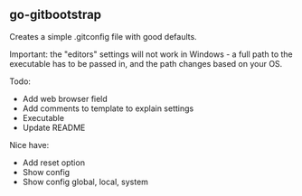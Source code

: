 ## go-gitbootstrap
Creates a simple .gitconfig file with good defaults.

Important: the "editors" settings will not work in Windows - a full path to the
executable has to be passed in, and the path changes based on your OS.

Todo:
* Add web browser field
* Add comments to template to explain settings
* Executable
* Update README

Nice have:
* Add reset option
* Show config
* Show config global, local, system
